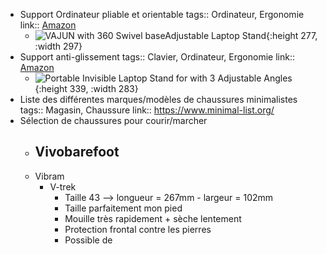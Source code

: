 - Support Ordinateur pliable et orientable
  tags:: Ordinateur, Ergonomie
  link:: [Amazon](https://www.amazon.com/dp/B0BHYXXLYD/ref=syn_sd_onsite_mobileweb_0?ie=UTF8&psc=1&pd_rd_plhdr=t)
	- ![VAJUN with 360 Swivel baseAdjustable Laptop Stand](https://m.media-amazon.com/images/I/71KeBbZvJOL._AC_UF894,1000_QL80_FMwebp_.jpg){:height 277, :width 297}
- Support anti-glissement
  tags:: Clavier, Ordinateur, Ergonomie
  link:: [Amazon](https://www.amazon.com/dp/B0BY8J4L7X?ref=ppx_yo2ov_dt_b_product_details&th=1)
	- ![Portable Invisible Laptop Stand for with 3 Adjustable Angles ](https://m.media-amazon.com/images/I/61fTQSLn1VL._AC_UF894,1000_QL80_FMwebp_.jpg){:height 339, :width 283}
- Liste des différentes marques/modèles de chaussures minimalistes
  tags:: Magasin, Chaussure
  link:: https://www.minimal-list.org/
- Sélection de chaussures pour courir/marcher
	- Vivobarefoot
		-
	- Vibram
		- V-trek
			- Taille 43 --> longueur = 267mm -  largeur = 102mm
			- Taille parfaitement mon pied
			- Mouille très rapidement + sèche lentement
			- Protection frontal contre les pierres
			- Possible de